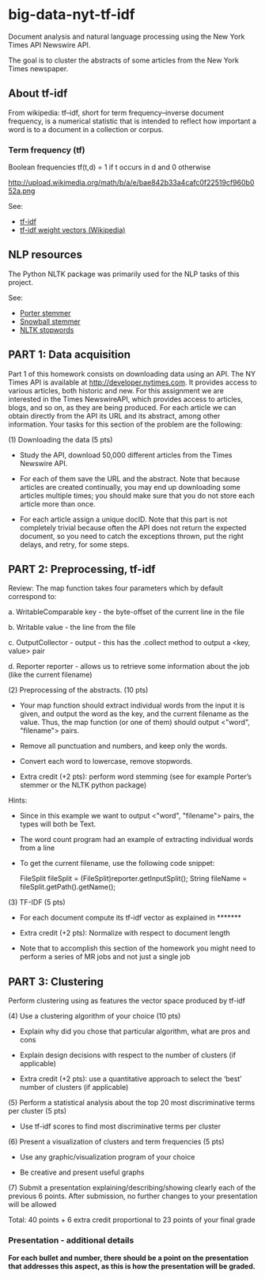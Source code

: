 big-data-nyt-tf-idf
===================

Document analysis and natural language processing using the New York Times API Newswire API.

The goal is to cluster the abstracts of some articles from the New York Times newspaper.

## About tf-idf
From wikipedia: tf–idf, short for term frequency–inverse document frequency, is a numerical statistic that is intended to reflect how important a word is to a document in a collection or corpus.

### Term frequency (tf)
Boolean frequencies
    tf(t,d) = 1 if t occurs in d and 0 otherwise

http://upload.wikimedia.org/math/b/a/e/bae842b33a4cafc0f22519cf960b052a.png

See:
* [tf-idf](http://en.wikipedia.org/wiki/Tf%E2%80%93idf)
* [tf-idf weight vectors (Wikipedia)](http://en.wikipedia.org/wiki/Vector_space_model#Example:_tf-idf_weights)

## NLP resources
The Python NLTK package was primarily used for the NLP tasks of this project.

See:
* [Porter stemmer](http://www.nltk.org/api/nltk.stem.html#module-nltk.stem.porter)
* [Snowball stemmer](http://www.nltk.org/api/nltk.stem.html#nltk.stem.snowball.SnowballStemmer)
* [NLTK stopwords](http://stackoverflow.com/questions/19130512/stopword-removal-with-nltk)

## PART 1: Data acquisition

Part 1 of this homework consists on downloading data using an API. The NY Times API is available at http://developer.nytimes.com. It provides access to various articles, both historic and new. For this assignment we are interested in the Times NewswireAPI, which provides access to articles, blogs, and so on, as they are being produced. For each article we can obtain directly from the API its URL and its abstract, among other information. Your tasks for this section of the problem are the following:


(1) Downloading the data (5 pts)

- Study the API, download 50,000 different articles from the Times Newswire API.

- For each of them save the URL and the abstract. Note that because articles are created continually, you may end up downloading some articles multiple times; you should make sure that you do not store each article more than once. 

- For each article assign a unique docID. Note that this part is not completely trivial because often the API does not return the expected document, so you need to catch the exceptions thrown, put the right delays, and retry, for some steps.


## PART 2: Preprocessing, tf-idf


Review: The map function takes four parameters which by default correspond to:

a. WritableComparable key - the byte-offset of the current line in the file

b. Writable value - the line from the file

c. OutputCollector - output - this has the .collect method to output a <key, value> pair

d. Reporter reporter - allows us to retrieve some information about the job (like the current filename) 


 (2) Preprocessing of the abstracts. (10 pts)

- Your map function should extract individual words from the input it is given, and output the word as the key, and the current filename as the value. Thus, the map function (or one of them) should output <"word", "filename"> pairs. 

- Remove all punctuation and numbers, and keep only the words. 

- Convert each word to lowercase, remove stopwords.

- Extra credit (+2 pts): perform word stemming (see for example Porter’s stemmer or the NLTK python package)


Hints:

* Since in this example we want to output <"word", "filename"> pairs, the types will both be Text.

* The word count program had an example of extracting individual words from a line

* To get the current filename, use the following code snippet:

    FileSplit fileSplit = (FileSplit)reporter.getInputSplit();
    String fileName = fileSplit.getPath().getName();



(3) TF-IDF (5 pts)

- For each document compute its tf-idf vector as explained in *******

- Extra credit (+2 pts): Normalize with respect to document length

* Note that to accomplish this section of the homework you might need to perform a series of MR jobs and not just a single job


## PART 3: Clustering

Perform clustering using as features the vector space produced by tf-idf

(4) Use a clustering algorithm of your choice (10 pts)

- Explain why did you chose that particular algorithm, what are pros and cons

- Explain design decisions with respect to the number of clusters (if applicable)

- Extra credit (+2 pts): use a quantitative approach to select the ‘best’ number of clusters (if applicable)



(5) Perform a statistical analysis about the top 20 most discriminative terms per cluster (5 pts)

- Use tf-idf scores to find most discriminative terms per cluster



(6) Present a visualization of clusters and term frequencies (5 pts)

- Use any graphic/visualization program of your choice

- Be creative and present useful graphs



(7) Submit a presentation explaining/describing/showing clearly each of the previous 6 points. After submission, no further changes to your presentation will be allowed



Total: 40 points + 6 extra credit proportional to 23 points of your final grade

### Presentation - additional details
**For each bullet and number, there should be a point on the presentation that addresses this aspect, as this is how the presentation will be graded.**
